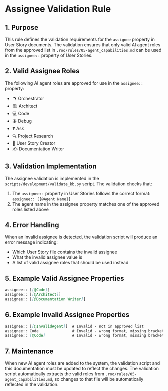 # Assignee Validation Rule

## 1. Purpose

This rule defines the validation requirements for the `assignee` property in User Story documents. The validation ensures that only valid AI agent roles from the approved list in `.roo/rules/05-agent_capabilities.md` can be used in the `assignee::` property of User Stories.

## 2. Valid Assignee Roles

The following AI agent roles are approved for use in the `assignee::` property:

- 🪃 Orchestrator
- 🏗️ Architect
- 💻 Code
- 🪲 Debug
- ❓ Ask
- 🔍 Project Research
- 📝 User Story Creator
- ✍️ Documentation Writer

## 3. Validation Implementation

The assignee validation is implemented in the `scripts/development/validate_kb.py` script. The validation checks that:

1. The `assignee::` property in User Stories follows the correct format: `assignee:: [[@Agent Name]]`
2. The agent name in the assignee property matches one of the approved roles listed above

## 4. Error Handling

When an invalid assignee is detected, the validation script will produce an error message indicating:
- Which User Story file contains the invalid assignee
- What the invalid assignee value is
- A list of valid assignee roles that should be used instead

## 5. Example Valid Assignee Properties

```markdown
assignee:: [[@Code]]
assignee:: [[@Architect]]
assignee:: [[@Documentation Writer]]
```

## 6. Example Invalid Assignee Properties

```markdown
assignee:: [[@InvalidAgent]]  # Invalid - not in approved list
assignee:: Code               # Invalid - wrong format, missing brackets
assignee:: [@Code]            # Invalid - wrong format, missing bracket
```

## 7. Maintenance

When new AI agent roles are added to the system, the validation script and this documentation must be updated to reflect the changes. The validation script automatically extracts the valid roles from `.roo/rules/05-agent_capabilities.md`, so changes to that file will be automatically reflected in the validation.